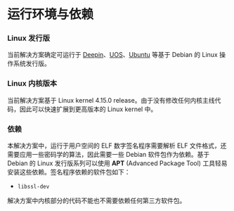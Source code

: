 # 运行环境与依赖

### Linux 发行版

当前解决方案确定可运行于 [Deepin](https://www.deepin.org/)、[UOS](https://www.chinauos.com/home)、[Ubuntu](https://ubuntu.com/) 等基于 Debian 的 Linux 操作系统发行版。

### Linux​ 内核版本

当前解决方案基于 Linux kernel 4.15.0 release。由于没有修改任何内核主线代码，因此可以快速扩展到更高版本的 Linux kernel 中。

### 依赖

本解决方案中，运行于用户空间的 ELF 数字签名程序需要解析 ELF 文件格式，还需要应用一些密码学的算法，因此需要一些 Debian 软件包作为依赖。基于 Debian 的 Linux 发行版系列可以使用 **APT** \(Advanced Package Tool\) 工具轻易安装这些依赖。签名程序依赖的软件包如下：

* `libssl-dev`

解决方案中内核部分的代码不能也不需要依赖任何第三方软件包。

